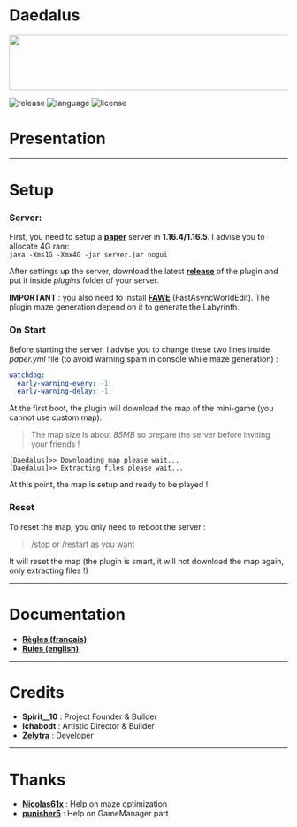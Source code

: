 # Daedalus
<p align="center">
    <img src="https://github.com/zelytra/Daedalus/blob/master/img/logo.png" width="800" height="100" align="center">
</p>

![release](https://img.shields.io/badge/release-v0.4-blueviolet)
![language](https://img.shields.io/badge/langage-JAVA-orange)
![license](https://img.shields.io/badge/license-GPL--3.0-blue)
# Presentation

-----------------

# Setup
### Server:
First, you need to setup a [**paper**](https://papermc.io/downloads) server in **1.16.4/1.16.5**. I advise you to allocate 4G ram:  
``java -Xms1G -Xmx4G -jar server.jar nogui``    
  
After settings up the server, download the latest [**release**](https://github.com/zelytra/Daedalus/releases) of the plugin and put it inside *plugins* folder of your server.  

**IMPORTANT** : you also need to install [**FAWE**](https://ci.athion.net/job/FastAsyncWorldEdit-1.16/) (FastAsyncWorldEdit). The plugin maze generation depend on it to generate the Labyrinth.

### On Start
Before starting the server, I advise you to change these two lines inside *paper.yml* file (to avoid warning spam in console while maze generation) :
```yml
watchdog:  
  early-warning-every: -1
  early-warning-delay: -1 
```

At the first boot, the plugin will download the map of the mini-game (you cannot use custom map).
>The map size is about *85MB* so prepare the server before inviting your friends !  

```
[Daedalus]>> Downloading map please wait...  
[Daedalus]>> Extracting files please wait...
``` 
At this point, the map is setup and ready to be played ! 

### Reset
To reset the map, you only need to reboot the server :
> /stop or /restart as you want

It will reset the map (the plugin is smart, it will not download the map again, only extracting files !)

-----------------
# Documentation
 * [**Règles (français)**](https://github.com/zelytra/Daedalus/wiki/Rules-%5BFrench%5D) 
 * [**Rules (english)**](https://github.com/zelytra/Daedalus/wiki/Rules-%5BFrench%5D) 
-----------------
# Credits
* **Spirit__10** : Project Founder & Builder
* **Ichabodt** : Artistic Director & Builder
* [**Zelytra**](https://github.com/zelytra) : Developer
-----------------
# Thanks
* [**Nicolas61x**](https://github.com/Nicolas62x) : Help on maze optimization
* [**punisher5**](https://github.com/JohnPoliakov) : Help on GameManager part



